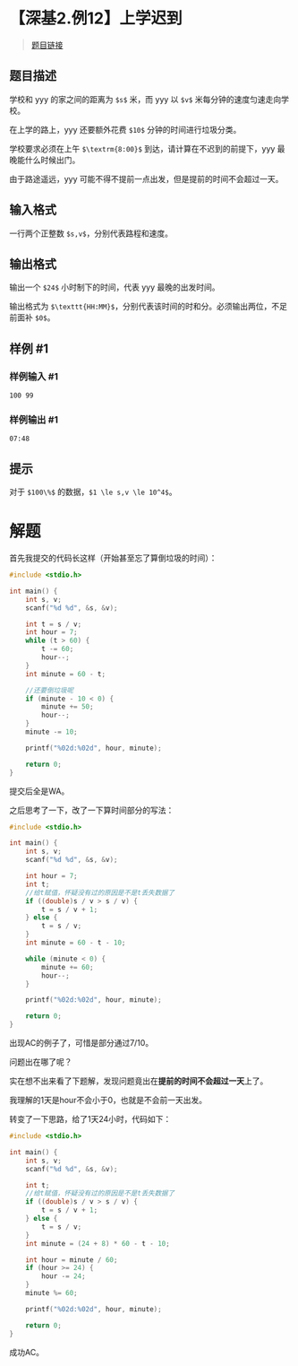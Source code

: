 # 【深基2.例12】上学迟到

> [题目链接](https://www.luogu.com.cn/problem/P5707)

## 题目描述

学校和 yyy 的家之间的距离为 `$s$` 米，而 yyy 以 `$v$` 米每分钟的速度匀速走向学校。

在上学的路上，yyy 还要额外花费 `$10$` 分钟的时间进行垃圾分类。

学校要求必须在上午 `$\textrm{8:00}$`  到达，请计算在不迟到的前提下，yyy 最晚能什么时候出门。

由于路途遥远，yyy 可能不得不提前一点出发，但是提前的时间不会超过一天。

## 输入格式

一行两个正整数 `$s,v$`，分别代表路程和速度。

## 输出格式

输出一个 `$24$` 小时制下的时间，代表 yyy 最晚的出发时间。

输出格式为 `$\texttt{HH:MM}$`，分别代表该时间的时和分。必须输出两位，不足前面补 `$0$`。

## 样例 #1

### 样例输入 #1

    100 99

### 样例输出 #1

    07:48

## 提示

对于 `$100\%$` 的数据，`$1 \le s,v \le 10^4$`。

# &#x20;解题

首先我提交的代码长这样（开始甚至忘了算倒垃圾的时间）：

```c
#include <stdio.h>

int main() {
	int s, v;
	scanf("%d %d", &s, &v);

	int t = s / v;
	int hour = 7;
	while (t > 60) {
		t -= 60;
		hour--;
	}
	int minute = 60 - t;

	//还要倒垃圾呢
	if (minute - 10 < 0) {
		minute += 50;
		hour--;
	}
	minute -= 10;

	printf("%02d:%02d", hour, minute);

	return 0;
}

```

提交后全是WA。

之后思考了一下，改了一下算时间部分的写法：

```c
#include <stdio.h>

int main() {
	int s, v;
	scanf("%d %d", &s, &v);

	int hour = 7;
	int t;
	//给t赋值，怀疑没有过的原因是不是t丢失数据了
	if ((double)s / v > s / v) {
		t = s / v + 1;
	} else {
		t = s / v;
	}
	int minute = 60 - t - 10;

	while (minute < 0) {
		minute += 60;
		hour--;
	}

	printf("%02d:%02d", hour, minute);

	return 0;
}

```

出现AC的例子了，可惜是部分通过7/10。

问题出在哪了呢？

实在想不出来看了下题解，发现问题竟出在**提前的时间不会超过一天**上了。

我理解的1天是hour不会小于0，也就是不会前一天出发。

转变了一下思路，给了1天24小时，代码如下：

```c
#include <stdio.h>

int main() {
	int s, v;
	scanf("%d %d", &s, &v);

	int t;
	//给t赋值，怀疑没有过的原因是不是t丢失数据了
	if ((double)s / v > s / v) {
		t = s / v + 1;
	} else {
		t = s / v;
	}
	int minute = (24 + 8) * 60 - t - 10;

	int hour = minute / 60;
	if (hour >= 24) {
		hour -= 24;
	}
	minute %= 60;

	printf("%02d:%02d", hour, minute);

	return 0;
}

```

成功AC。
